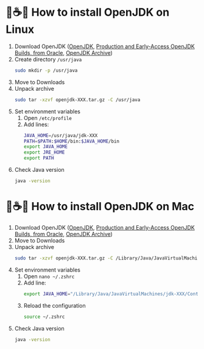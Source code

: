 # 💾☕️🐧 How to install OpenJDK on Linux

1. Download OpenJDK ([OpenJDK](https://openjdk.org/), [Production and Early-Access OpenJDK Builds, from Oracle](https://jdk.java.net/), [OpenJDK Archive](https://jdk.java.net/archive/))
2. Create directory `/usr/java`
    ```sh
    sudo mkdir -p /usr/java
    ```
3. Move to Downloads
4. Unpack archive
    ```sh
    sudo tar -xzvf openjdk-XXX.tar.gz -C /usr/java
    ```
5. Set environment variables
   1. Open `/etc/profile`
   2. Add lines:
        ```sh
        JAVA_HOME=/usr/java/jdk-XXX
        PATH=$PATH:$HOME/bin:$JAVA_HOME/bin
        export JAVA_HOME
        export JRE_HOME
        export PATH
        ```
6. Check Java version
    ```sh
    java -version
    ```

# 💾☕️🍏 How to install OpenJDK on Mac

1. Download OpenJDK ([OpenJDK](https://openjdk.org/), [Production and Early-Access OpenJDK Builds, from Oracle](https://jdk.java.net/), [OpenJDK Archive](https://jdk.java.net/archive/))
2. Move to Downloads
3. Unpack archive
    ```sh
    sudo tar -xzvf openjdk-XXX.tar.gz -C /Library/Java/JavaVirtualMachines/
    ```
4. Set environment variables
   1. Open `nano ~/.zshrc`
   2. Add line:
        ```sh
        export JAVA_HOME="/Library/Java/JavaVirtualMachines/jdk-XXX/Contents/Home"
        ```
   3. Reload the configuration
        ```sh
        source ~/.zshrc
        ```
5. Check Java version
    ```sh
    java -version
    ```
